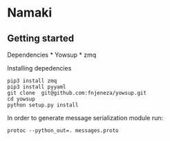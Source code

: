 Namaki
===========
Getting started
---------------
Dependencies
    * Yowsup
    * zmq

Installing depedencies
```
pip3 install zmq
pip3 install pyyaml
git clone  git@github.com:fnjeneza/yowsup.git
cd yowsup
python setup.py install
```
In order to generate message serialization module run:
```
protoc --python_out=. messages.proto
```
